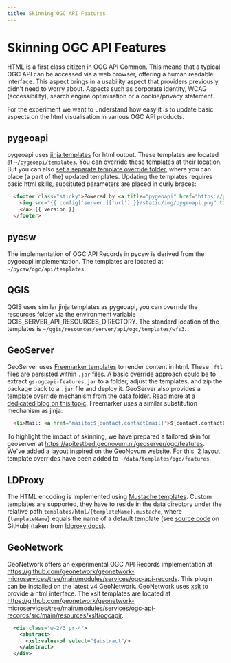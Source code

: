 ```yaml
---
title: Skinning OGC API Features
---
```


# Skinning OGC API Features

HTML is a first class citizen in OGC API Common. This means that a typical OGC API can be accessed via a web browser, offering a human readable interface. This aspect brings in a usability aspect that providers previously didn't need to worry about. Aspects such as corporate identity, WCAG (accessibility), search engine optimisation or a cookie/privacy statement.

For the experiment we want to understand how easy it is to update basic aspects on the html visualisation in various OGC API products.

## pygeoapi

pygeoapi uses [jinja templates](https://palletsprojects.com/p/jinja/) for html output. These templates are located at `~/pygeoapi/templates`. You can override these templates at their location. But you can also [set a separate template override folder](https://github.com/geopython/pygeoapi/blob/37b1e9553b29b168b7d5637cc45974ac2681a75f/pygeoapi-config.yml#L45-L46), where you can place (a part of the) updated templates. Updating the templates requires basic html skills, subsituted parameters are placed in curly braces:


```html
  <footer class="sticky">Powered by <a title="pygeoapi" href="https://pygeoapi.io">
    <img src="{{ config['server']['url'] }}/static/img/pygeoapi.png" title="pygeoapi logo" style="height:24px;vertical-align: middle;"/>
    </a> {{ version }}
  </footer> 
```

## pycsw

The implementation of OGC API Records in pycsw is derived from the pygeoapi implementation. The templates are located at `~/pycsw/ogc/api/templates`.

## QGIS

QGIS uses similar jinja templates as pygeoapi, you can override the resources folder via the environment variable QGIS_SERVER_API_RESOURCES_DIRECTORY. The standard location of the templates is `~/qgis/resources/server/api/ogc/templates/wfs3`.

## GeoServer

GeoServer uses [Freemarker templates](https://freemarker.apache.org/) to render content in html. These `.ftl` files are persisted within `.jar` files. A basic override approach could be to extract `gs-ogcapi-features.jar` to a folder, adjust the templates, and zip the package back to a `.jar` file and deploy it. GeoServer also provides a template override mechanism from the data folder. Read more at a [dedicated blog on this topic](https://docs.geoserver.org/latest/en/user/community/ogc-api/features/index.html#service-configuration).
 Freemarker uses a similar substitution mechanism as jinja:

```html
  <li>Mail: <a href="mailto:${contact.contactEmail}">${contact.contactEmail}</a></li>
```

To highlight the impact of skinning, we have prepared a tailored skin for geoserver at https://apitestbed.geonovum.nl/geoserver/ogc/features. We've added a layout inspired on the GeoNovum website. For this, 2 layout template overrides have been added to `~/data/templates/ogc/features`.

## LDProxy

The HTML encoding is implemented using [Mustache templates](https://mustache.github.io/). Custom templates are supported, they have to reside in the data directory under the relative path `templates/html/{templateName}.mustache`, where `{templateName}` equals the name of a default template (see [source code](https://github.com/search?q=repo%3Ainteractive-instruments%2Fldproxy+extension%3Amustache&type=Code) on GitHub) (taken from [ldproxy docs](https://github.com/interactive-instruments/ldproxy/blob/fb772a7c3bc9b32cdde06a1ac92bbb72414b07d1/docs/en/configuration/services/building-blocks/html.md#customization)).

## GeoNetwork

GeoNetwork offers an experimental OGC API Records implementation at https://github.com/geonetwork/geonetwork-microservices/tree/main/modules/services/ogc-api-records. This plugin can be installed on the latest v4 GeoNetwork. GeoNetwork uses [xslt](https://en.wikipedia.org/wiki/XSLT) to provide a html interface. The xslt templates are located at https://github.com/geonetwork/geonetwork-microservices/tree/main/modules/services/ogc-api-records/src/main/resources/xslt/ogcapir. 

```xml
  <div class="w-2/3 pr-4">
    <abstract>
      <xsl:value-of select="$abstract"/>
    </abstract>
  </div>
```